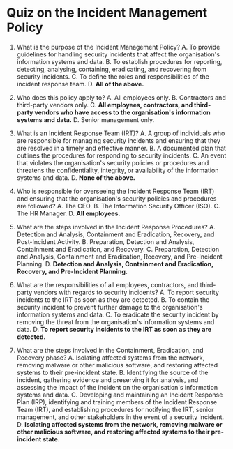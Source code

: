 # Quiz on the Incident Management Policy

1. What is the purpose of the Incident Management Policy?
   A. To provide guidelines for handling security incidents that affect the organisation's information systems and data.
   B. To establish procedures for reporting, detecting, analysing, containing, eradicating, and recovering from security incidents.
   C. To define the roles and responsibilities of the incident response team.
   D. **All of the above.**

2. Who does this policy apply to?
   A. All employees only.
   B. Contractors and third-party vendors only.
   C. **All employees, contractors, and third-party vendors who have access to the organisation's information systems and data.**
   D. Senior management only.

3. What is an Incident Response Team (IRT)?
   A. A group of individuals who are responsible for managing security incidents and ensuring that they are resolved in a timely and effective manner.
   B. A documented plan that outlines the procedures for responding to security incidents.
   C. An event that violates the organisation's security policies or procedures and threatens the confidentiality, integrity, or availability of the information systems and data.
   D. **None of the above.**

4. Who is responsible for overseeing the Incident Response Team (IRT) and ensuring that the organisation's security policies and procedures are followed?
   A. The CEO.
   B. The Information Security Officer (ISO).
   C. The HR Manager.
   D. **All employees.**

5. What are the steps involved in the Incident Response Procedures?
   A. Detection and Analysis, Containment and Eradication, Recovery, and Post-Incident Activity.
   B. Preparation, Detection and Analysis, Containment and Eradication, and Recovery.
   C. Preparation, Detection and Analysis, Containment and Eradication, Recovery, and Pre-Incident Planning.
   D. **Detection and Analysis, Containment and Eradication, Recovery, and Pre-Incident Planning.**

6. What are the responsibilities of all employees, contractors, and third-party vendors with regards to security incidents?
   A. To report security incidents to the IRT as soon as they are detected.
   B. To contain the security incident to prevent further damage to the organisation's information systems and data.
   C. To eradicate the security incident by removing the threat from the organisation's information systems and data.
   D. **To report security incidents to the IRT as soon as they are detected.**

7. What are the steps involved in the Containment, Eradication, and Recovery phase?
   A. Isolating affected systems from the network, removing malware or other malicious software, and restoring affected systems to their pre-incident state.
   B. Identifying the source of the incident, gathering evidence and preserving it for analysis, and assessing the impact of the incident on the organisation's information systems and data.
   C. Developing and maintaining an Incident Response Plan (IRP), identifying and training members of the Incident Response Team (IRT), and establishing procedures for notifying the IRT, senior management, and other stakeholders in the event of a security incident.
   D. **Isolating affected systems from the network, removing malware or other malicious software, and restoring affected systems to their pre-incident state.**
